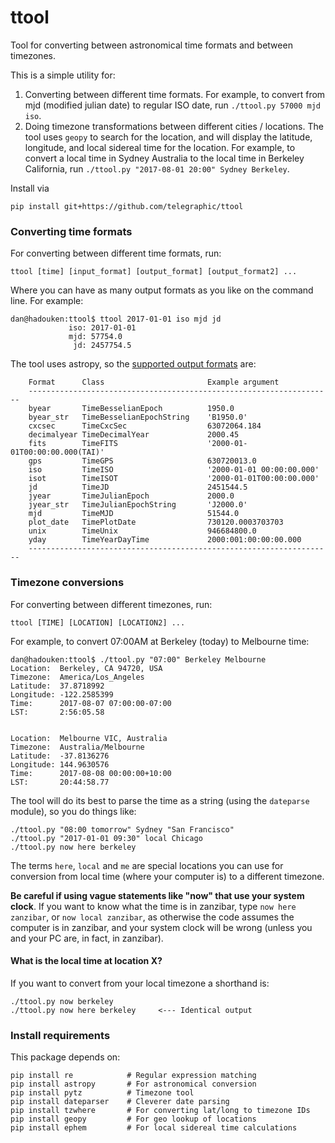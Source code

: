 # ttool
Tool for converting between astronomical time formats and between timezones.

This is a simple utility for:
1) Converting between different time formats. For example, to convert from mjd (modified julian date) to regular ISO date, run `./ttool.py 57000 mjd iso`. 
2) Doing timezone transformations between different cities / locations. The tool uses `geopy` to search for the location, 
   and will display the latitude, longitude, and local sidereal time for the location. For example, to convert a local time 
   in Sydney Australia to the local time in Berkeley California, run `./ttool.py "2017-08-01 20:00" Sydney Berkeley`.

Install via

```
pip install git+https://github.com/telegraphic/ttool
```

### Converting time formats

For converting between different time formats, run:

```
ttool [time] [input_format] [output_format] [output_format2] ...
```

Where you can have as many output formats as you like on the command line. For example:

```
dan@hadouken:ttool$ ttool 2017-01-01 iso mjd jd
             iso: 2017-01-01
             mjd: 57754.0
              jd: 2457754.5
```

The tool uses astropy, so the [supported output formats](http://docs.astropy.org/en/stable/time/#time-format) are:

```
    Format      Class	                    Example argument
    --------------------------------------------------------------------
    byear       TimeBesselianEpoch          1950.0
    byear_str   TimeBesselianEpochString    'B1950.0'
    cxcsec      TimeCxcSec                  63072064.184
    decimalyear TimeDecimalYear             2000.45
    fits        TimeFITS                    '2000-01-01T00:00:00.000(TAI)'
    gps         TimeGPS                     630720013.0
    iso         TimeISO                     '2000-01-01 00:00:00.000'
    isot        TimeISOT                    '2000-01-01T00:00:00.000'
    jd          TimeJD                      2451544.5
    jyear       TimeJulianEpoch             2000.0
    jyear_str   TimeJulianEpochString       'J2000.0'
    mjd         TimeMJD                     51544.0
    plot_date   TimePlotDate                730120.0003703703
    unix        TimeUnix                    946684800.0
    yday        TimeYearDayTime	            2000:001:00:00:00.000
    --------------------------------------------------------------------
```


### Timezone conversions

For converting between different timezones, run:

```
ttool [TIME] [LOCATION] [LOCATION2] ...
```

For example, to convert 07:00AM at Berkeley (today) to Melbourne time:

```
dan@hadouken:ttool$ ./ttool.py "07:00" Berkeley Melbourne
Location:  Berkeley, CA 94720, USA
Timezone:  America/Los_Angeles
Latitude:  37.8718992
Longitude: -122.2585399
Time:      2017-08-07 07:00:00-07:00
LST:       2:56:05.58


Location:  Melbourne VIC, Australia
Timezone:  Australia/Melbourne
Latitude:  -37.8136276
Longitude: 144.9630576
Time:      2017-08-08 00:00:00+10:00
LST:       20:44:58.77
```

The tool will do its best to parse the time as a string (using the `dateparse` module), so you do things like:

```
./ttool.py "08:00 tomorrow" Sydney "San Francisco"
./ttool.py "2017-01-01 09:30" local Chicago
./ttool.py now here berkeley 
```

The terms `here`, `local` and `me` are special locations you can use for conversion from local time (where your computer is) to a different timezone.

__Be careful if using vague statements like "now" that use your system clock__. If you want to know what the time is in zanzibar, type `now here zanzibar`, or `now local zanzibar`, as otherwise the code assumes the computer is in zanzibar, and your system clock will be wrong (unless you and your PC are, in fact, in zanzibar).

#### What is the local time at location X?

If you want to convert from your local timezone a shorthand is:

```
./ttool.py now berkeley
./ttool.py now here berkeley     <--- Identical output
```



### Install requirements

This package depends on:

```
pip install re            # Regular expression matching
pip install astropy       # For astronomical conversion
pip install pytz          # Timezone tool
pip install dateparser    # Cleverer date parsing
pip install tzwhere       # For converting lat/long to timezone IDs
pip install geopy         # For geo lookup of locations
pip install ephem         # For local sidereal time calculations
```

